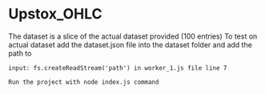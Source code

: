 # Upstox_OHLC

 The dataset is a slice of the actual dataset provided (100 entries)
 To test on actual dataset add the dataset.json file into the dataset folder and add the path to
 ```
 input: fs.createReadStream('path') in worker_1.js file line 7
 ```
 ```
 Run the project with node index.js command
 ```
